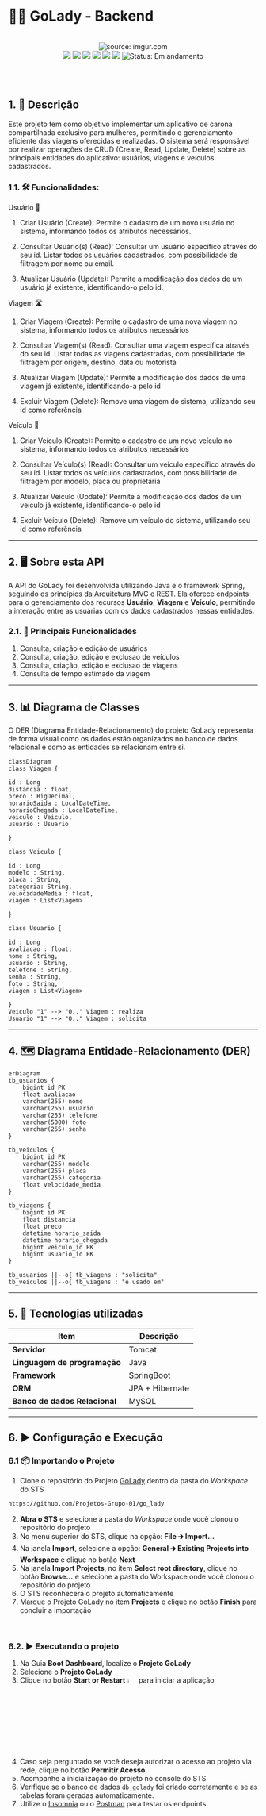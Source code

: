 # 🚗👩 GoLady - Backend

<br />

<div align="center">
   <img src="https://i.imgur.com/w8tTOuT.png" title="source: imgur.com" /> 
</div>

<div align="center">
<img src="https://img.shields.io/github/languages/top/Projetos-Grupo-01/go_lady?style=flat-square" />
<img src="https://img.shields.io/github/repo-size/Projetos-Grupo-01/go_lady?style=flat-square" />
<img src="https://img.shields.io/github/languages/count/Projetos-Grupo-01/go_lady?style=flat-square" />
<img src="https://img.shields.io/github/last-commit/Projetos-Grupo-01/go_lady?style=flat-square" />
<img src="https://img.shields.io/github/issues/Projetos-Grupo-01/go_lady?style=flat-square" />
<img src="https://img.shields.io/github/issues-pr/Projetos-Grupo-01/go_lady?style=flat-square" />
<img src="https://img.shields.io/badge/status-Em%20andamento-yellow" alt="Status: Em andamento">
 
</div>

<br /><br />

## 1. 📄 Descrição

Este projeto tem como objetivo implementar um aplicativo de carona compartilhada exclusivo para mulheres, permitindo o gerenciamento eficiente das viagens oferecidas e realizadas. O sistema será responsável por realizar operações de CRUD (Create, Read, Update, Delete) sobre as principais entidades do aplicativo: usuários, viagens e veículos cadastrados.

### 1.1. 🛠️ Funcionalidades:

Usuário 👤
1. Criar Usuário (Create): Permite o cadastro de um novo usuário no sistema, informando todos os atributos necessários.

2. Consultar Usuário(s) (Read): Consultar um usuário específico através do seu id. Listar todos os usuários cadastrados, com possibilidade de filtragem por nome ou email.

3. Atualizar Usuário (Update): Permite a modificação dos dados de um usuário já existente, identificando-o pelo id.

Viagem 🛣️
1. Criar Viagem (Create): Permite o cadastro de uma nova viagem no sistema, informando todos os atributos necessários

2. Consultar Viagem(s) (Read): Consultar uma viagem específica através do seu id. Listar todas as viagens cadastradas, com possibilidade de filtragem por origem, destino, data ou motorista

3. Atualizar Viagem (Update): Permite a modificação dos dados de uma viagem já existente, identificando-a pelo id

4. Excluir Viagem (Delete): Remove uma viagem do sistema, utilizando seu id como referência

Veículo 🚗
1. Criar Veículo (Create): Permite o cadastro de um novo veículo no sistema, informando todos os atributos necessários

2. Consultar Veículo(s) (Read): Consultar um veículo específico através do seu id. Listar todos os veículos cadastrados, com possibilidade de filtragem por modelo, placa ou proprietária

3. Atualizar Veículo (Update): Permite a modificação dos dados de um veículo já existente, identificando-o pelo id

4. Excluir Veículo (Delete): Remove um veículo do sistema, utilizando seu id como referência

------

## 2. 🖥️ Sobre esta API

A API do GoLady foi desenvolvida utilizando Java e o framework Spring, seguindo os princípios da Arquitetura MVC e REST. Ela oferece endpoints para o gerenciamento dos recursos **Usuário**, **Viagem** e **Veículo**, permitindo a interação entre as usuárias com os dados cadastrados nessas entidades.

### 2.1. 🚀 Principais Funcionalidades

1. Consulta, criação e edição de usuários
2. Consulta, criação, edição e exclusao de veículos
3. Consulta, criação, edição e exclusao de viagens
4. Consulta de tempo estimado da viagem

------

## 3. 📊 Diagrama de Classes

O DER (Diagrama Entidade-Relacionamento) do projeto GoLady representa de forma visual como os dados estão organizados no banco de dados relacional e como as entidades se relacionam entre si.

```mermaid
classDiagram
class Viagem {

id : Long
distancia : float,
preco : BigDecimal,
horarioSaida : LocalDateTime,
horarioChegada : LocalDateTime,
veiculo : Veiculo,
usuario : Usuario

}

class Veiculo {
  
id : Long
modelo : String,
placa : String,
categoria: String,
velocidadeMedia : float,
viagem : List<Viagem>

}

class Usuario {
  
id : Long
avaliacao : float,
nome : String,
usuario : String,
telefone : String,
senha : String,
foto : String,
viagem : List<Viagem>

}
Veiculo "1" --> "0.." Viagem : realiza
Usuario "1" --> "0.." Viagem : solicita

```

------

## 4. 🗺️ Diagrama Entidade-Relacionamento (DER)


```mermaid
erDiagram
tb_usuarios {
    bigint id PK
    float avaliacao
    varchar(255) nome
    varchar(255) usuario
    varchar(255) telefone
    varchar(5000) foto
    varchar(255) senha
}

tb_veiculos {
    bigint id PK 
    varchar(255) modelo
    varchar(255) placa
    varchar(255) categoria
    float velocidade_media 
}

tb_viagens {
    bigint id PK 
    float distancia
    float preco
    datetime horario_saida
    datetime horario_chegada
    bigint veiculo_id FK
    bigint usuario_id FK
}

tb_usuarios ||--o{ tb_viagens : "solicita"
tb_veiculos ||--o{ tb_viagens : "é usado em"

```

------

## 5. 🧰 Tecnologias utilizadas

| Item                          | Descrição      |
| ----------------------------- | -------------- |
| **Servidor**                  | Tomcat         |
| **Linguagem de programação**  | Java           |
| **Framework**                 | SpringBoot     |
| **ORM**                       | JPA + Hibernate|
| **Banco de dados Relacional** | MySQL          |

------

## 6. ▶️ Configuração e Execução

### 6.1 📦 Importando o Projeto

1. Clone o repositório do Projeto [GoLady](https://github.com/Projetos-Grupo-01/go_lady) dentro da pasta do *Workspace* do STS

```bash
https://github.com/Projetos-Grupo-01/go_lady
```

2. **Abra o STS** e selecione a pasta do *Workspace* onde você clonou o repositório do projeto
3. No menu superior do STS, clique na opção: **File 🡲 Import...**
4. Na janela **Import**, selecione a opção: **General 🡲 Existing Projects into Workspace** e clique no botão **Next**
5. Na janela **Import Projects**, no item **Select root directory**, clique no botão **Browse...** e selecione a pasta do Workspace onde você clonou o repositório do projeto
6. O STS reconhecerá o projeto automaticamente
7. Marque o Projeto GoLady no item **Projects** e clique no botão **Finish** para concluir a importação

<br />

### 6.2. ▶️ Executando o projeto

1. Na Guia **Boot Dashboard**, localize o  **Projeto GoLady**
2. Selecione o **Projeto GoLady**
3. Clique no botão **Start or Restart** <img src="https://i.imgur.com/wdoZqWP.png" title="source: imgur.com" width="4%"/> para iniciar a aplicação
4. Caso seja perguntado se você deseja autorizar o acesso ao projeto via rede, clique no botão **Permitir Acesso**
5. Acompanhe a inicialização do projeto no console do STS
6. Verifique se o banco de dados `db_golady` foi criado corretamente e se as tabelas foram geradas automaticamente.
7. Utilize o [Insomnia](https://insomnia.rest/) ou o [Postman](https://www.postman.com/) para testar os endpoints.
